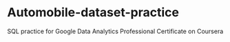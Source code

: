 # Automobile-dataset-practice
SQL practice for Google Data Analytics Professional Certificate on Coursera
